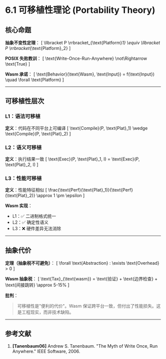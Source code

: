 # 6.1 可移植性理论 (Portability Theory)

## 核心命题

**抽象不变性定理**：
\[
\llbracket P \rrbracket_{\text{Platform}_1} \equiv \llbracket P \rrbracket_{\text{Platform}_2}
\]

**POSIX 失败教训**：
\[
\text{Write-Once-Run-Anywhere} \not\Rightarrow \text{True}
\]

**Wasm 承诺**：
\[
\text{Behavior}(\text{Wasm}, \text{Input}) = f(\text{Input}) \quad \forall \text{Platform}
\]

---

## 可移植性层次

### L1：语法可移植

**定义**：代码在不同平台上可编译
\[
\text{Compile}(P, \text{Plat}_1) \wedge \text{Compile}(P, \text{Plat}_2)
\]

### L2：语义可移植

**定义**：执行结果一致
\[
\text{Exec}(P, \text{Plat}_1, I) = \text{Exec}(P, \text{Plat}_2, I)
\]

### L3：性能可移植

**定义**：性能特征相似
\[
\frac{\text{Perf}(\text{Plat}_1)}{\text{Perf}(\text{Plat}_2)} \approx 1 \pm \epsilon
\]

**Wasm 实现**：

- L1：✅ 二进制格式统一
- L2：✅ 确定性语义
- L3：❌ 硬件差异无法消除

---

## 抽象代价

**定理（抽象税不可避免）**：
\[
\forall \text{Abstraction} : \exists \text{Overhead} > 0
\]

**Wasm 抽象税**：
\[
\text{Tax}_{\text{wasm}} = \text{验证} + \text{边界检查} + \text{间接跳转} \approx 5-15\%
\]

**批判**：
> 可移植性是"便利的代价"。Wasm 保证跨平台一致，但付出了性能损失。这是工程现实，而非技术缺陷。

---

## 参考文献

1. **[Tanenbaum06]** Andrew S. Tanenbaum. "The Myth of Write Once, Run Anywhere." IEEE Software, 2006.
